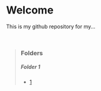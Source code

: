 <h1>Welcome</h1>
<p>
    This is my github repository for my...
</p>
<br>
 <blockquote>
    <h3>Folders</h3>

<h5>Folder 1</h5>
<ul>
  <li><a href="">1</li>
</ul>


</blockquote>
